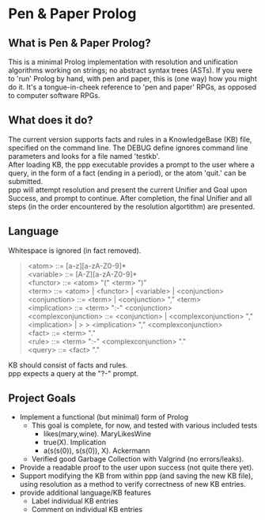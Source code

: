 # Pen & Paper Prolog
## What is Pen & Paper Prolog?
This is a minimal Prolog implementation with resolution and unification algorithms working on strings; no abstract syntax trees (ASTs). If you were to 'run' Prolog by hand, with pen and paper, this is (one way) how you might do it.  It's a tongue-in-cheek reference to 'pen and paper' RPGs, as opposed to computer software RPGs.  
## What does it do?
The current version supports facts and rules in a KnowledgeBase (KB) file, specified on the command line. The DEBUG define ignores command line parameters and looks for a file named 'testkb'.  
After loading KB, the ppp executable provides a prompt to the user where a query, in the form of a fact (ending in a period), or the atom 'quit.' can be submitted.  
ppp will attempt resolution and present the current Unifier and Goal upon Success, and prompt to continue. After completion, the final Unifier and all steps (in the order encountered by the resolution algortithm) are presented.  
## Language
Whitespace is ignored (in fact removed).  

> \<atom>               ::= [a-z][a-zA-Z0-9]*  
> \<variable>           ::= [A-Z][a-zA-Z0-9]*  
> \<functor> ::= \<atom> "(" \<term> ")"  
> \<term> ::= \<atom> | \<functor> | \<variable> | \<conjunction>  
> \<conjunction> ::= \<term> | \<conjunction> "," \<term>  
> \<implication> ::= \<term> ":-" \<conjunction>  
> \<complexconjunction> ::= \<conjunction> | \<complexconjunction> "," \<implication> | > > \<implication> "," \<complexconjunction>  
> \<fact> ::= \<term> "."  
> \<rule> ::= \<term> ":-" \<complexconjunction> "."  
> \<query> ::= \<fact> "."  

KB should consist of facts and rules.  
ppp expects a query at the "?-" prompt.  

## Project Goals
- Implement a functional (but minimal) form of Prolog
  - This goal is complete, for now, and tested with various included tests
    - likes(mary,wine). MaryLikesWine
    - true(X). Implication
    - a(s(s(0)), s(s(0)), X). Ackermann
  - Verified good Garbage Collection with Valgrind (no errors/leaks).
- Provide a readable proof to the user upon success (not quite there yet).  
- Support modifying the KB from within ppp (and saving the new KB file), using resolution as a method to verify correctness of new KB entries.
- provide additional language/KB features
  - Label individual KB entries
  - Comment on individual KB entries
